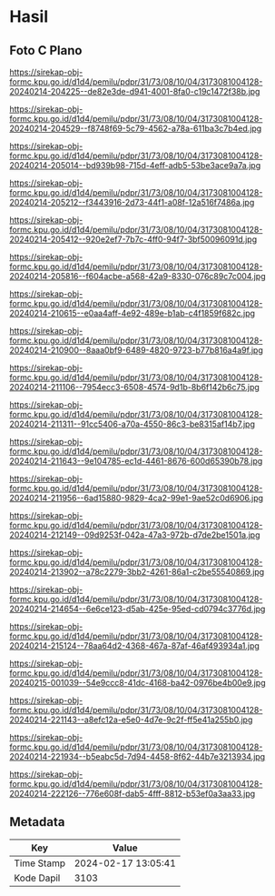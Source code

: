 # Hasil

## Foto C Plano

https://sirekap-obj-formc.kpu.go.id/d1d4/pemilu/pdpr/31/73/08/10/04/3173081004128-20240214-204225--de82e3de-d941-4001-8fa0-c19c1472f38b.jpg

https://sirekap-obj-formc.kpu.go.id/d1d4/pemilu/pdpr/31/73/08/10/04/3173081004128-20240214-204529--f8748f69-5c79-4562-a78a-611ba3c7b4ed.jpg

https://sirekap-obj-formc.kpu.go.id/d1d4/pemilu/pdpr/31/73/08/10/04/3173081004128-20240214-205014--bd939b98-715d-4eff-adb5-53be3ace9a7a.jpg

https://sirekap-obj-formc.kpu.go.id/d1d4/pemilu/pdpr/31/73/08/10/04/3173081004128-20240214-205212--f3443916-2d73-44f1-a08f-12a516f7486a.jpg

https://sirekap-obj-formc.kpu.go.id/d1d4/pemilu/pdpr/31/73/08/10/04/3173081004128-20240214-205412--920e2ef7-7b7c-4ff0-94f7-3bf50096091d.jpg

https://sirekap-obj-formc.kpu.go.id/d1d4/pemilu/pdpr/31/73/08/10/04/3173081004128-20240214-205816--f604acbe-a568-42a9-8330-076c89c7c004.jpg

https://sirekap-obj-formc.kpu.go.id/d1d4/pemilu/pdpr/31/73/08/10/04/3173081004128-20240214-210615--e0aa4aff-4e92-489e-b1ab-c4f1859f682c.jpg

https://sirekap-obj-formc.kpu.go.id/d1d4/pemilu/pdpr/31/73/08/10/04/3173081004128-20240214-210900--8aaa0bf9-6489-4820-9723-b77b816a4a9f.jpg

https://sirekap-obj-formc.kpu.go.id/d1d4/pemilu/pdpr/31/73/08/10/04/3173081004128-20240214-211106--7954ecc3-6508-4574-9d1b-8b6f142b6c75.jpg

https://sirekap-obj-formc.kpu.go.id/d1d4/pemilu/pdpr/31/73/08/10/04/3173081004128-20240214-211311--91cc5406-a70a-4550-86c3-be8315af14b7.jpg

https://sirekap-obj-formc.kpu.go.id/d1d4/pemilu/pdpr/31/73/08/10/04/3173081004128-20240214-211643--9e104785-ec1d-4461-8676-600d65390b78.jpg

https://sirekap-obj-formc.kpu.go.id/d1d4/pemilu/pdpr/31/73/08/10/04/3173081004128-20240214-211956--6ad15880-9829-4ca2-99e1-9ae52c0d6906.jpg

https://sirekap-obj-formc.kpu.go.id/d1d4/pemilu/pdpr/31/73/08/10/04/3173081004128-20240214-212149--09d9253f-042a-47a3-972b-d7de2be1501a.jpg

https://sirekap-obj-formc.kpu.go.id/d1d4/pemilu/pdpr/31/73/08/10/04/3173081004128-20240214-213902--a78c2279-3bb2-4261-86a1-c2be55540869.jpg

https://sirekap-obj-formc.kpu.go.id/d1d4/pemilu/pdpr/31/73/08/10/04/3173081004128-20240214-214654--6e6ce123-d5ab-425e-95ed-cd0794c3776d.jpg

https://sirekap-obj-formc.kpu.go.id/d1d4/pemilu/pdpr/31/73/08/10/04/3173081004128-20240214-215124--78aa64d2-4368-467a-87af-46af493934a1.jpg

https://sirekap-obj-formc.kpu.go.id/d1d4/pemilu/pdpr/31/73/08/10/04/3173081004128-20240215-001039--54e9ccc8-41dc-4168-ba42-0976be4b00e9.jpg

https://sirekap-obj-formc.kpu.go.id/d1d4/pemilu/pdpr/31/73/08/10/04/3173081004128-20240214-221143--a8efc12a-e5e0-4d7e-9c2f-ff5e41a255b0.jpg

https://sirekap-obj-formc.kpu.go.id/d1d4/pemilu/pdpr/31/73/08/10/04/3173081004128-20240214-221934--b5eabc5d-7d94-4458-8f62-44b7e3213934.jpg

https://sirekap-obj-formc.kpu.go.id/d1d4/pemilu/pdpr/31/73/08/10/04/3173081004128-20240214-222126--776e608f-dab5-4fff-8812-b53ef0a3aa33.jpg


## Metadata

| Key        | Value               |
| ---------- | ------------------- |
| Time Stamp | 2024-02-17 13:05:41 |
| Kode Dapil | 3103                |



